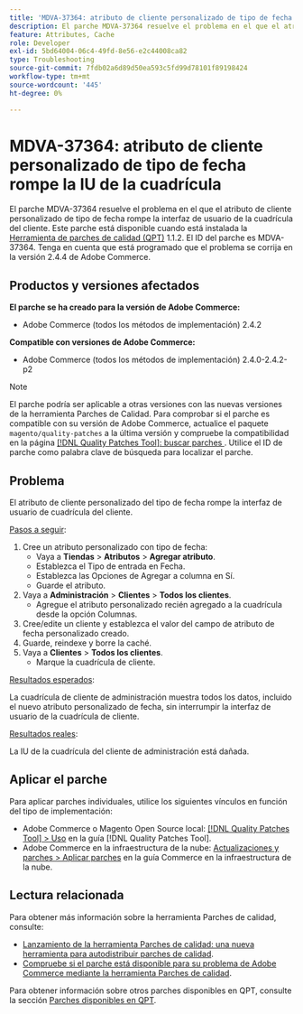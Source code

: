```yaml
---
title: 'MDVA-37364: atributo de cliente personalizado de tipo de fecha rompe la IU de la cuadrícula'
description: El parche MDVA-37364 resuelve el problema en el que el atributo de cliente personalizado de tipo de fecha rompe la interfaz de usuario de la cuadrícula del cliente. Este parche está disponible cuando está instalada la [Quality Patches Tool (QPT)](https://experienceleague.adobe.com/es/docs/commerce-operations/tools/quality-patches-tool/quality-patches-tool-to-self-serve-quality-patches) 1.1.2. El ID del parche es MDVA-37364. Tenga en cuenta que está programado que el problema se corrija en la versión 2.4.4 de Adobe Commerce.
feature: Attributes, Cache
role: Developer
exl-id: 5bd64004-06c4-49fd-8e56-e2c44008ca82
type: Troubleshooting
source-git-commit: 7fdb02a6d89d50ea593c5fd99d78101f89198424
workflow-type: tm+mt
source-wordcount: '445'
ht-degree: 0%

---
```


# MDVA-37364: atributo de cliente personalizado de tipo de fecha rompe la IU de la cuadrícula

El parche MDVA-37364 resuelve el problema en el que el atributo de cliente personalizado de tipo de fecha rompe la interfaz de usuario de la cuadrícula del cliente. Este parche está disponible cuando está instalada la [Herramienta de parches de calidad (QPT)](https://experienceleague.adobe.com/es/docs/commerce-operations/tools/quality-patches-tool/quality-patches-tool-to-self-serve-quality-patches) 1.1.2. El ID del parche es MDVA-37364. Tenga en cuenta que está programado que el problema se corrija en la versión 2.4.4 de Adobe Commerce.

## Productos y versiones afectados

**El parche se ha creado para la versión de Adobe Commerce:**

* Adobe Commerce (todos los métodos de implementación) 2.4.2

**Compatible con versiones de Adobe Commerce:**

* Adobe Commerce (todos los métodos de implementación) 2.4.0-2.4.2-p2

>[!NOTE]
>
>El parche podría ser aplicable a otras versiones con las nuevas versiones de la herramienta Parches de Calidad. Para comprobar si el parche es compatible con su versión de Adobe Commerce, actualice el paquete `magento/quality-patches` a la última versión y compruebe la compatibilidad en la página [[!DNL Quality Patches Tool]: buscar parches &#x200B;](https://experienceleague.adobe.com/es/docs/commerce-operations/tools/quality-patches-tool/quality-patches-tool-to-self-serve-quality-patches). Utilice el ID de parche como palabra clave de búsqueda para localizar el parche.

## Problema

El atributo de cliente personalizado del tipo de fecha rompe la interfaz de usuario de cuadrícula del cliente.

<u>Pasos a seguir</u>:

1. Cree un atributo personalizado con tipo de fecha:
   * Vaya a **Tiendas** > **Atributos** > **Agregar atributo**.
   * Establezca el Tipo de entrada en Fecha.
   * Establezca las Opciones de Agregar a columna en Sí.
   * Guarde el atributo.
1. Vaya a **Administración** > **Clientes** > **Todos los clientes**.
   * Agregue el atributo personalizado recién agregado a la cuadrícula desde la opción Columnas.
1. Cree/edite un cliente y establezca el valor del campo de atributo de fecha personalizado creado.
1. Guarde, reindexe y borre la caché.
1. Vaya a **Clientes** > **Todos los clientes**.
   * Marque la cuadrícula de cliente.

<u>Resultados esperados</u>:

La cuadrícula de cliente de administración muestra todos los datos, incluido el nuevo atributo personalizado de fecha, sin interrumpir la interfaz de usuario de la cuadrícula de cliente.

<u>Resultados reales</u>:

La IU de la cuadrícula del cliente de administración está dañada.

## Aplicar el parche

Para aplicar parches individuales, utilice los siguientes vínculos en función del tipo de implementación:

* Adobe Commerce o Magento Open Source local: [[!DNL Quality Patches Tool] > Uso](/help/tools/quality-patches-tool/usage.md) en la guía [!DNL Quality Patches Tool].
* Adobe Commerce en la infraestructura de la nube: [Actualizaciones y parches > Aplicar parches](https://experienceleague.adobe.com/docs/commerce-cloud-service/user-guide/develop/upgrade/apply-patches.html?lang=es) en la guía Commerce en la infraestructura de la nube.

## Lectura relacionada

Para obtener más información sobre la herramienta Parches de calidad, consulte:

* [Lanzamiento de la herramienta Parches de calidad: una nueva herramienta para autodistribuir parches de calidad](https://experienceleague.adobe.com/es/docs/commerce-operations/tools/quality-patches-tool/quality-patches-tool-to-self-serve-quality-patches).
* [Compruebe si el parche está disponible para su problema de Adobe Commerce mediante la herramienta Parches de calidad](/help/tools/quality-patches-tool/patches-available-in-qpt/check-patch-for-magento-issue-with-magento-quality-patches.md).

Para obtener información sobre otros parches disponibles en QPT, consulte la sección [Parches disponibles en QPT](https://support.magento.com/hc/en-us/sections/360010506631-Patches-available-in-MQP-tool-).
